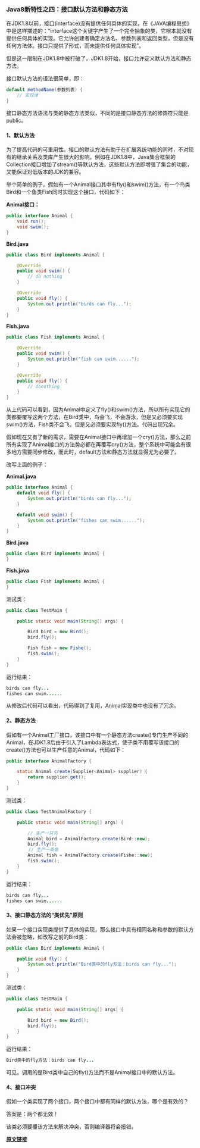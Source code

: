 ### Java8新特性之四：接口默认方法和静态方法
在JDK1.8以前，接口(interface)没有提供任何具体的实现，在《JAVA编程思想》中是这样描述的：&ldquo;interface这个关键字产生了一个完全抽象的类，它根本就没有提供任何具体的实现。它允许创建者确定方法名、参数列表和返回类型，但是没有任何方法体。接口只提供了形式，而未提供任何具体实现&rdquo;。

但是这一限制在JDK1.8中被打破了，JDK1.8开始，接口允许定义默认方法和静态方法。

接口默认方法的语法很简单，即：
```java
default methodName(参数列表) {
    // 实现体 
}
```
接口静态方法语法与类的静态方法类似，不同的是接口静态方法的修饰符只能是public。
#### 1、默认方法
为了提高代码的可重用性。接口的默认方法有助于在扩展系统功能的同时，不对现有的继承关系及类库产生很大的影响。例如在JDK1.8中，Java集合框架的Collection接口增加了stream()等默认方法，这些默认方法即增强了集合的功能，又能保证对低版本的JDK的兼容。

举个简单的例子，假如有一个Animal接口其中有fly()和swim()方法，有一个鸟类Bird和一个鱼类Fish同时实现这个接口，代码如下：

**Animal接口：**
```java
public interface Animal {
    void run();
    void swim();
}
```

**Bird.java**
```java
public class Bird implements Animal {

    @Override
    public void swim() {
        // do nothing
    }

    @Override
    public void fly() {
        System.out.println("birds can fly...");
    }
}
```
**Fish.java**
```java
public class Fish implements Animal {

    @Override
    public void swim() {
        System.out.println("fish can swim......");
    }

    @Override
    public void fly() {
        // donothing
    }
}
```
从上代码可以看到，因为Animal中定义了fly()和swim()方法，所以所有实现它的类都要覆写这两个方法，在Bird类中，鸟会飞，不会游泳，但是又必须要实现swim()方法，Fish类不会飞，但是又必须要实现fly()方法。代码出现冗余。

假如现在又有了新的需求，需要在Animal接口中再增加一个cry()方法，那么之前所有实现了Animal接口的方法势必都在再覆写cry()方法，整个系统中可能会有很多地方需要同步修改，而此时，default方法和静态方法就显得尤为必要了。

改写上面的例子：

**Animal.java**
```java
public interface Animal {
    default void fly() {
        System.out.println("birds can fly...");
    }

    default void swim() {
        System.out.println("fishes can swim......");
    }
}
```
**Bird.java**
```java
public class Bird implements Animal {
}
```
**Fish.java**
```java
public class Fish implements Animal {
}
```
测试类：
```java
public class TestMain {

    public static void main(String[] args) {

        Bird bird = new Bird();
        bird.fly();

        Fish fish = new Fishe();
        fish.swim();
    }
}
```
运行结果：
```java
birds can fly...
fishes can swim......
```
从修改后代码可以看出，代码得到了复用，Animal实现类中也没有了冗余。

#### 2、静态方法
假如有一个Animal工厂接口，该接口中有一个静态方法create()专门生产不同的Animal，在JDK1.8后由于引入了Lambda表达式，使子类不用覆写该接口的create()方法也可以生产任意的Animal，代码如下：
```java
public interface AnimalFactory {

    static Animal create(Supplier<Animal> supplier) {
        return supplier.get();
    }
}
```
测试类：
```java
public class TestAnimalFactory {

    public static void main(String[] args) {

        // 生产一只鸟
        Animal bird = AnimalFactory.create(Bird::new);
        bird.fly();
　　　　　// 生产一条鱼
        Animal fish = AnimalFactory.create(Fishe::new);
        fish.swim();
    }
}
```
运行结果：
```java
birds can fly...
fishes can swim......
```

#### 3、接口静态方法的&ldquo;类优先&rdquo;原则
如果一个接口实现类提供了具体的实现，那么接口中具有相同名称和参数的默认方法会被忽略，如改写之前的Bird类：
```java
public class Bird implements Animal {

    public void fly() {
        System.out.println("Bird类中的fly方法：birds can fly...");
    }
}
```
测试类：
```java
public class TestMain {

    public static void main(String[] args) {

        Bird bird = new Bird();
        bird.fly();
    }
}
```
运行结果：
```java
Bird类中的fly方法：birds can fly...
```
可见，调用的是Bird类中自己的fly()方法而不是Animal接口中的默认方法。

#### 4、接口冲突

假如一个类实现了两个接口，两个接口中都有同样的默认方法，哪个是有效的？

答案是：两个都无效！

该类必须要覆该方法来解决冲突，否则编译器将会报错。

**[原文链接](https://www.cnblogs.com/wuhenzhidu/p/10753328.html)**